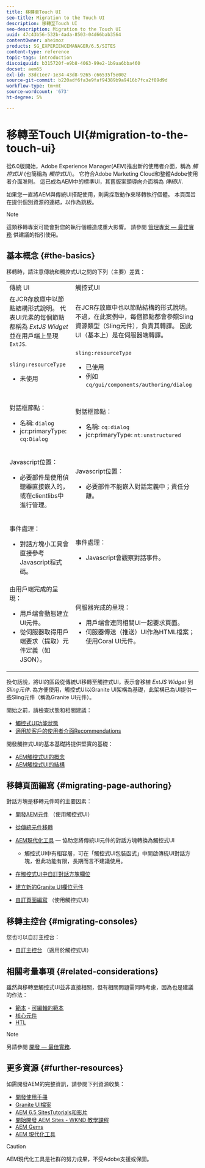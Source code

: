```yaml
---
title: 移轉至Touch UI
seo-title: Migration to the Touch UI
description: 移轉至Touch UI
seo-description: Migration to the Touch UI
uuid: 47c43b56-532b-4ada-8503-04d66bab3564
contentOwner: aheimoz
products: SG_EXPERIENCEMANAGER/6.5/SITES
content-type: reference
topic-tags: introduction
discoiquuid: b315720f-e9b8-4063-99e2-1b9aa6bba460
docset: aem65
exl-id: 33dc1ee7-1e34-43d8-9265-c66535f5e002
source-git-commit: b220adf6fa3e9faf94389b9a9416b7fca2f89d9d
workflow-type: tm+mt
source-wordcount: '673'
ht-degree: 5%

---
```


# 移轉至Touch UI{#migration-to-the-touch-ui}

從6.0版開始，Adobe Experience Manager(AEM)推出新的使用者介面，稱為 *觸控式UI* (也簡稱為 *觸控式UI*)。 它符合Adobe Marketing Cloud和整體Adobe使用者介面准則。 這已成為AEM中的標準UI，其舊版案頭導向介面稱為 *傳統UI*.

如果您一直將AEM與傳統UI搭配使用，則需採取動作來移轉執行個體。 本頁面旨在提供個別資源的連結，以作為跳板。

>[!NOTE]
>
>這類移轉專案可能會對您的執行個體造成重大影響。 請參閱 [管理專案 — 最佳實務](/help/managing/best-practices.md) 供建議的指引使用。

## 基本概念 {#the-basics}

移轉時，請注意傳統和觸控式UI之間的下列（主要）差異：

<table>
 <tbody>
  <tr>
   <td>傳統 UI</td>
   <td>觸控式UI</td>
  </tr>
  <tr>
   <td>在JCR存放庫中以節點結構形式說明。 代表UI元素的每個節點都稱為 <em>ExtJS Widget</em> 並在用戶端上呈現 <code>ExtJS</code>.</td>
   <td>在JCR存放庫中也以節點結構的形式說明。 不過，在此案例中，每個節點都會參照Sling資源類型（Sling元件），負責其轉譯。 因此UI（基本上）是在伺服器端轉譯。</td>
  </tr>
  <tr>
   <td><p><code>sling:resourceType</code></p>
    <ul>
     <li>未使用</li>
    </ul> </td>
   <td><code>sling:resourceType</code>
    <ul>
     <li>已使用</li>
     <li>例如<br /> <code>cq/gui/components/authoring/dialog</code><br /> </li>
    </ul> </td>
  </tr>
  <tr>
   <td><p>對話框節點：</p>
    <ul>
     <li>名稱: <code>dialog</code></li>
     <li>jcr:primaryType: <code>cq:Dialog</code></li>
    </ul> </td>
   <td><p>對話框節點：</p>
    <ul>
     <li>名稱: <code>cq:dialog</code></li>
     <li>jcr:primaryType: <code>nt:unstructured</code></li>
    </ul> </td>
  </tr>
  <tr>
   <td><p>Javascript位置：</p>
    <ul>
     <li>必要部件是使用偵聽器直接嵌入的，或在clientlibs中進行管理。</li>
    </ul> </td>
   <td><p>Javascript位置：</p>
    <ul>
     <li>必要部件不能嵌入對話定義中；責任分離。</li>
    </ul> </td>
  </tr>
  <tr>
   <td><p>事件處理：</p>
    <ul>
     <li>對話方塊小工具會直接參考Javascript程式碼。</li>
    </ul> </td>
   <td><p>事件處理：</p>
    <ul>
     <li>Javascript會觀察對話事件。</li>
    </ul> </td>
  </tr>
  <tr>
   <td>由用戶端完成的呈現：
    <ul>
     <li>用戶端會動態建立UI元件。</li>
     <li>從伺服器取得用戶端要求（提取）元件定義（如JSON）。</li>
    </ul> </td>
   <td>伺服器完成的呈現：
    <ul>
     <li>用戶端會連同相關UI一起要求頁面。</li>
     <li>伺服器傳送（推送）UI作為HTML檔案；使用Coral UI元件。<br /> </li>
    </ul> </td>
  </tr>
 </tbody>
</table>

換句話說，將UI的區段從傳統UI移轉至觸控式UI，表示會移植 *ExtJS Widget* 到 *Sling元件*. 為方便使用，觸控式UI以Granite UI架構為基礎，此架構已為UI提供一些Sling元件（稱為Granite UI元件）。

開始之前，請檢查狀態和相關建議：

* [觸控式UI功能狀態](/help/release-notes/touch-ui-features-status.md)
* [適用於客戶的使用者介面Recommendations](/help/sites-deploying/ui-recommendations.md)

開發觸控式UI的基本基礎將提供堅實的基礎：

* [AEM觸控式UI的概念](/help/sites-developing/touch-ui-concepts.md)
* [AEM觸控式UI的結構](/help/sites-developing/touch-ui-structure.md)

## 移轉頁面編寫 {#migrating-page-authoring}

對話方塊是移轉元件時的主要因素：

* [開發AEM元件](/help/sites-developing/developing-components.md) （使用觸控式UI）
* [從傳統元件移轉](/help/sites-developing/developing-components.md#migrating-from-a-classic-component)
* [AEM現代化工具](/help/sites-developing/modernization-tools.md)  — 協助您將傳統UI元件的對話方塊轉換為觸控式UI

   * 觸控式UI中有相容層，可在「觸控式UI包裝函式」中開啟傳統UI對話方塊，但此功能有限，長期而言不建議使用。

* [在觸控式UI中自訂對話方塊欄位](https://helpx.adobe.com/experience-manager/kt/eseminars/gems/aem-customizing-dialog-fields-in-touch-ui.html)
* [建立新的Granite UI欄位元件](/help/sites-developing/granite-ui-component.md)
* [自訂頁面編寫](/help/sites-developing/customizing-page-authoring-touch.md) （使用觸控式UI）

## 移轉主控台 {#migrating-consoles}

您也可以自訂主控台：

* [自訂主控台](/help/sites-developing/customizing-consoles-touch.md) （適用於觸控式UI）

## 相關考量事項 {#related-considerations}

雖然與移轉至觸控式UI並非直接相關，但有相關問題需同時考慮，因為也是建議的作法：

* [範本](/help/sites-developing/templates.md) - [可編輯的範本](/help/sites-developing/page-templates-editable.md)
* [核心元件](https://docs.adobe.com/content/help/zh-Hant/experience-manager-core-components/using/introduction.html)
* [HTL](https://docs.adobe.com/content/help/zh-Hant/experience-manager-htl/using/overview.html)

>[!NOTE]
>
>另請參閱 [開發 — 最佳實務](/help/sites-developing/best-practices.md).

## 更多資源 {#further-resources}

如需開發AEM的完整資訊，請參閱下列資源收集：

* [開發使用手冊](/help/sites-developing/home.md)
* [Granite UI檔案](https://helpx.adobe.com/experience-manager/6-5/sites/developing/using/reference-materials/granite-ui/api/jcr_root/libs/granite/ui/index.html)
* [AEM 6.5 SitesTutorials和影片](https://docs.adobe.com/content/help/en/experience-manager-learn/sites/overview.html)
* [開始開發 AEM Sites - WKND 教學課程](/help/sites-developing/getting-started.md)
* [AEM Gems](https://helpx.adobe.com/experience-manager/kt/eseminars/gems/aem-index.html)
* [AEM 現代化工具](https://opensource.adobe.com/aem-modernize-tools/)

>[!CAUTION]
>
>AEM現代化工具是社群的努力成果，不受Adobe支援或保固。
